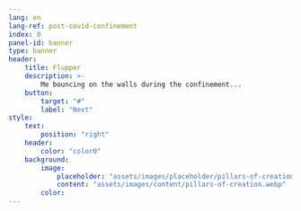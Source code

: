 ```yaml
---
lang: en
lang-ref: post-covid-confinement
index: 0
panel-id: banner
type: banner
header:
    title: Flupper
    description: >-
        Me bouncing on the walls during the confinement...
    button:
        target: "#"
        label: "Next"
style:
    text:
        position: "right"
    header:
        color: "color0"
    background:
        image:
            placeholder: "assets/images/placeholder/pillars-of-creation.webp"
            content: "assets/images/content/pillars-of-creation.webp"
        color:
---
```

